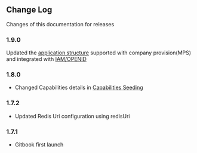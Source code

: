 ## Change Log

Changes of this documentation for releases

### 1.9.0
Updated the [application structure](docs/ARCHITECTURE.md) supported with company provision(MPS) and integrated with [IAM/OPENID](docs/IAM_INTEGRATION.md)

### 1.8.0
- Changed Capabilities details in [Capabilities Seeding](docs/CAPABILITIES_SEEDING.md)

### 1.7.2
- Updated Redis Uri configuration using redisUri

### 1.7.1
- Gitbook first launch
